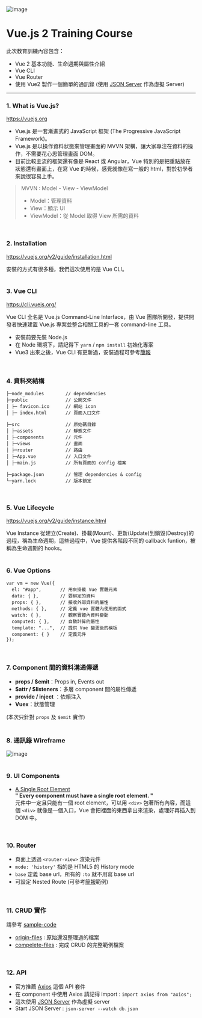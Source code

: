 
![image](https://user-images.githubusercontent.com/31032281/121222590-41994200-c8b9-11eb-92a4-aebaa7688d9e.png)
# Vue.js 2 Training Course

此次教育訓練內容包含：
- Vue 2 基本功能、生命週期與屬性介紹
- Vue CLI
- Vue Router
- 使用 Vue2 製作一個簡單的通訊錄 (使用 [JSON Server](https://github.com/typicode/json-server) 作為虛擬 Server)

---

### 1. What is Vue.js?
https://vuejs.org
<br/>
- Vue.js 是一套漸進式的 JavaScript 框架 (The Progressive JavaScript Framework)。
- Vue.js 是以操作資料狀態來管理畫面的 MVVN 架構，讓大家專注在資料的操作，不需要花心思管理畫面 DOM。
- 目前比較主流的框架還有像是 React 或 Angular，Vue 特別的是把重點放在狀態還有畫面上，在寫 Vue 的時候，感覺就像在寫一般的 html，對於初學者來說很容易上手。

> MVVN : Model - View - ViewModel
> - Model：管理資料
> - View：顯示 UI
> - ViewModel：從 Model 取得 View 所需的資料
<br/>

### 2. Installation
https://vuejs.org/v2/guide/installation.html
<br/>

安裝的方式有很多種，我們這次使用的是 Vue CLI。
<br/><br/>

### 3. Vue CLI
https://cli.vuejs.org/
<br/>

Vue CLI 全名是 Vue.js Command-Line Interface，由 Vue 團隊所開發，提供開發者快速建置 Vue.js 專案並整合相關工具的一套 command-line 工具。

- 安裝前要先裝 Node.js
- 在 Node 環境下，請記得下 `yarn` / `npm install` 初始化專案
- Vue3 出來之後，Vue CLI 有更新過，安裝過程可參考[簡報](https://github.com/blairlee227/vue-training-course/blob/master/vue_traning.pdf)
<br/>

### 4. 資料夾結構
```
├─node_modules        // dependencies
├─public              // 公開文件
│ ├─ favicon.ico      // 網站 icon
│ ├─ index.html       // 頁面入口文件

├─src                 // 原始碼目錄
│ ├─assets            // 靜態文件
│ ├─components        // 元件
│ ├─views             // 畫面
│ ├─router            // 路由
│ ├─App.vue           // 入口文件
│ ├─main.js           // 所有頁面的 config 檔案

├─package.json        // 管理 dependencies & config
└─yarn.lock           // 版本鎖定
```
<br/>

### 5. Vue Lifecycle
https://vuejs.org/v2/guide/instance.html

Vue Instance 從建立(Create)、掛載(Mount)、更新(Update)到銷毀(Destroy)的過程，稱為生命週期，這些過程中，Vue 提供各階段不同的 callback funtion，被稱為生命週期的 hooks。
<br/><br/>

### 6. Vue Options
```
var vm = new Vue({
  el: "#app",       // 用來掛載 Vue 實體元素
  data: { },        // 要綁定的資料
  props: { },       // 接收外部資料的屬性
  methods: { },     // 定義 vue 實體內使用的函式
  watch: { },       // 觀察實體內資料變動
  computed: { },    // 自動計算的屬性
  template: "...",  // 提供 Vue 變更後的模板
  component: { }    // 定義元件
});
```
<br/>

### 7. Component 間的資料溝通傳遞
- **props / $emit**：Props in, Events out
- **$attr / $listeners**：多層 component 間的屬性傳遞
- **provide / inject** ：依賴注入
- **Vuex**：狀態管理

(本次只針對 `props` 及 `$emit` 實作)
<br/><br/>

### 8. 通訊錄 Wireframe
![image](https://user-images.githubusercontent.com/31032281/121213366-bc119400-c8b0-11eb-8f10-1dc8c7a9b938.png)
<br/><br/>

### 9. UI Components
- [A Single Root Element](https://vuejs.org/v2/guide/components.html#A-Single-Root-Element) <br/>
**" Every component must have a single root element. "** <br/>
元件中一定且只能有一個 root element，可以用 `<div>` 包著所有內容，而這個 `<div>` 就像是一個入口，Vue 會把裡面的東西拿出來渲染，處理好再插入到 DOM 中。<br/>

<br/>

### 10. Router
- 頁面上透過 `<router-view>` 渲染元件
- `mode: 'history'` 指的是 HTML5 的 History mode
- `base` 定義 base url，所有的 `:to` 就不用寫 base url 
- 可設定 Nested Route (可參考[簡報](https://github.com/blairlee227/vue-training-course/blob/master/vue_traning.pdf)範例)
<br/>

### 11. CRUD 實作
請參考 [sample-code](https://github.com/blairlee227/vue-training-course/tree/master/sample-code)<br/>
- [origin-files](https://github.com/blairlee227/vue-training-course/tree/master/sample-code/orign-files) : 原始還沒整理過的檔案 <br/>
- [compelete-files](https://github.com/blairlee227/vue-training-course/tree/master/sample-code/complete-files) : 完成 CRUD 的完整範例檔案
<br/>

### 12. API
- 官方推薦 [Axios](https://axios-http.com/) 這個 API 套件
- 在 component 中使用 Axios 請記得 import : `import axios from "axios";`
- 這次使用 [JSON Server](https://github.com/typicode/json-server) 作為虛擬 server
- Start JSON Server : `json-server --watch db.json`

